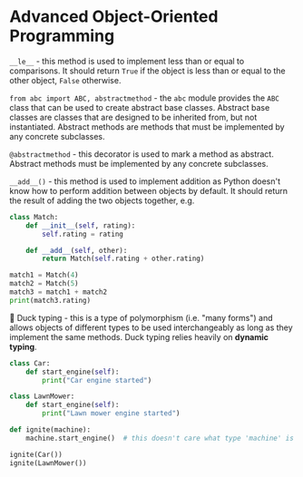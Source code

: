 # Advanced Object-Oriented Programming

`__le__` - this method is used to implement less than or equal to comparisons. It should return `True` if the object is less than or equal to the other object, `False` otherwise.

`from abc import ABC, abstractmethod` - the `abc` module provides the `ABC` class that can be used to create abstract base classes. Abstract base classes are classes that are designed to be inherited from, but not instantiated. Abstract methods are methods that must be implemented by any concrete subclasses.

`@abstractmethod` - this decorator is used to mark a method as abstract. Abstract methods must be implemented by any concrete subclasses.

`__add__()` - this method is used to implement addition as Python doesn't know how to perform addition between objects by default. It should return the result of adding the two objects together, e.g.
```python
class Match:
    def __init__(self, rating):
        self.rating = rating

    def __add__(self, other):
        return Match(self.rating + other.rating)

match1 = Match(4)
match2 = Match(5)
match3 = match1 + match2
print(match3.rating)
```

:duck: Duck typing - this is a type of polymorphism (i.e. "many forms") and allows objects of different types to be used interchangeably as long as they implement the same methods. Duck typing relies heavily on **dynamic typing**.
```python
class Car:
    def start_engine(self):
        print("Car engine started")

class LawnMower:
    def start_engine(self):
        print("Lawn mower engine started")

def ignite(machine):
    machine.start_engine()  # this doesn't care what type 'machine' is

ignite(Car())
ignite(LawnMower())
```